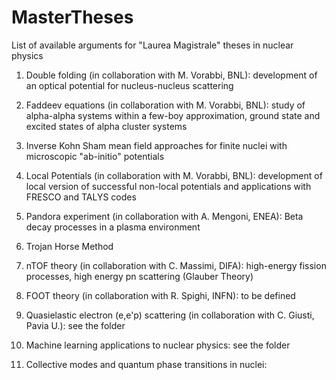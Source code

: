 # MasterTheses
List of available arguments for "Laurea Magistrale" theses in nuclear physics

1) Double folding (in collaboration with M. Vorabbi, BNL): 
  development of an optical potential for nucleus-nucleus scattering

2) Faddeev equations (in collaboration with M. Vorabbi, BNL): 
  study of alpha-alpha systems within a few-boy approximation, ground state and excited states of alpha cluster
  systems

3) Inverse Kohn Sham
  mean field approaches for finite nuclei with microscopic "ab-initio" potentials

4) Local Potentials (in collaboration with M. Vorabbi, BNL): 
  development of local version of successful non-local potentials and
  applications with FRESCO and TALYS codes

5) Pandora experiment (in collaboration with A. Mengoni, ENEA):
  Beta decay processes in a plasma environment
  
6) Trojan Horse Method

7) nTOF theory (in collaboration with C. Massimi, DIFA): high-energy fission processes, high energy
  pn scattering (Glauber Theory)

8) FOOT theory (in collaboration with R. Spighi, INFN): to be defined

9) Quasielastic electron (e,e'p) scattering (in collaboration with C. Giusti, Pavia U.): see the folder

10) Machine learning applications to nuclear physics: see the folder

11) Collective modes and quantum phase transitions in nuclei:
